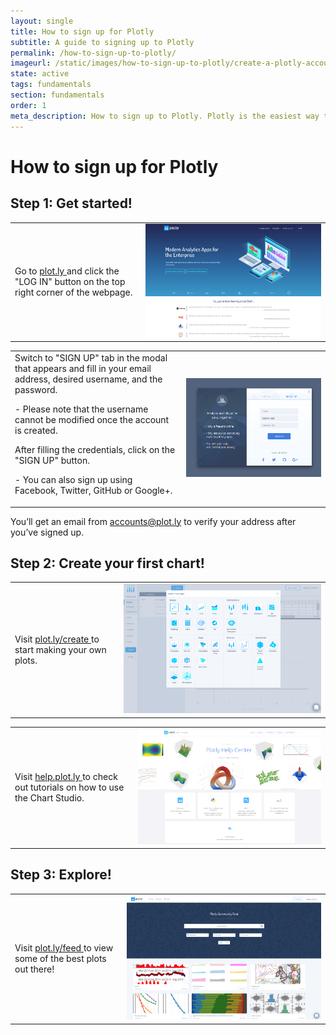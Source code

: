 ```yaml
---
layout: single
title: How to sign up for Plotly
subtitle: A guide to signing up to Plotly
permalink: /how-to-sign-up-to-plotly/
imageurl: /static/images/how-to-sign-up-to-plotly/create-a-plotly-account.png
state: active
tags: fundamentals
section: fundamentals
order: 1
meta_description: How to sign up to Plotly. Plotly is the easiest way to make and share graphs, online and for free.
---
```


# How to sign up for Plotly

## Step 1: Get started!

 <table>
  <tbody>
   <tr>
    <td>
      Go to
      <a class="link--impt" href="https://plot.ly/">
       plot.ly
      </a>
      and click the "LOG IN" button on the top right corner of the webpage.
    </td>
    <td>
       <img alt="How to sign up to plotly 00" src="/static/images/how-to-sign-up-to-plotly/plotly_page.png" title=""/>
    </td>
   </tr>
   </tbody>
  </table>

 <table>
  <tbody>
   <tr>
    <td>
      Switch to "SIGN UP" tab in the modal that appears and fill in your email address, desired username, and the password. 
      <p >
      - Please note that the username cannot be modified once the account is created.
      </p>
      After filling the credentials, click on the "SIGN UP" button.
      <p >
      - You can also sign up using Facebook, Twitter, GitHub or Google+.
      </p>
    </td>
    <td>
       <img alt="How to sign up to plotly 00" src="/static/images/how-to-sign-up-to-plotly/signup_modal.png" title=""/>
    </td>
   </tr>
   </tbody>
  </table>

You’ll get an email from [accounts@plot.ly](mailto:accounts@plot.ly) to verify your address after you’ve signed up.

## Step 2: Create your first chart!

 <table>
  <tbody>
   <tr>
    <td>
      Visit
      <a class="link--impt" href="https://plot.ly/create">
       plot.ly/create
      </a>
      to start making your own plots.
    </td>
    <td>
       <img alt="How to sign up to plotly 01" src="/static/images/how-to-sign-up-to-plotly/choose_chart_modal.png" title=""/>
    </td>
   </tr>
   </tbody>
  </table>

 <table>
  <tbody>
   <tr>
    <td>
      Visit
      <a class="link--impt" href="http://help.plot.ly/">
       help.plot.ly
      </a>
      to check out tutorials on how to use the Chart Studio.
    </td>
    <td>
       <img alt="How to sign up to plotly 02" src="/static/images/how-to-sign-up-to-plotly/help_homepage.png" title=""/>
    </td>
   </tr>
  </tbody>
 </table>

## Step 3: Explore!
 <table>
  <tbody>
   <tr>
    <td>
      Visit
      <a class="link--impt" href="https://plot.ly/feed/">
       plot.ly/feed
      </a>
      to view some of the best plots out there!
    </td>
    <td>
       <img alt="How to sign up to plotly 04" src="/static/images/how-to-sign-up-to-plotly/feeds_page.png" title=""/>
    </td>
   </tr>
  </tbody>
 </table>
